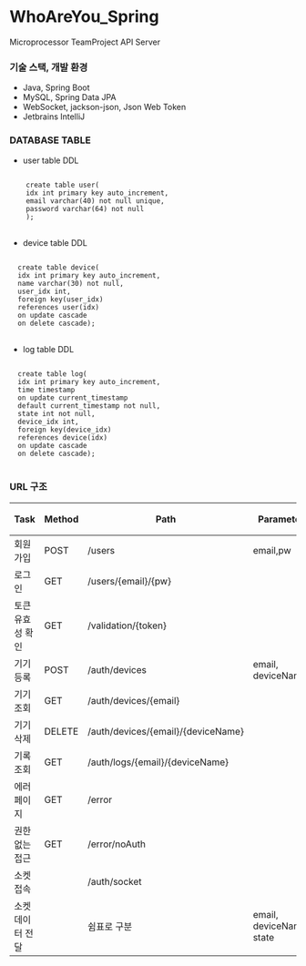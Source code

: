 # WhoAreYou_Spring
Microprocessor TeamProject API Server

### 기술 스택, 개발 환경
* Java, Spring Boot
* MySQL, Spring Data JPA
* WebSocket, jackson-json, Json Web Token 
* Jetbrains IntelliJ
### DATABASE TABLE 
- user table DDL
<pre>
<code>
    create table user(
    idx int primary key auto_increment,
    email varchar(40) not null unique,
    password varchar(64) not null
    );
</code>
</pre>

- device table DDL
<pre>
<code>
  create table device(
  idx int primary key auto_increment,
  name varchar(30) not null,
  user_idx int,
  foreign key(user_idx)
  references user(idx)
  on update cascade
  on delete cascade);
</code>
</pre>

- log table DDL
<pre>
<code>
  create table log(
  idx int primary key auto_increment,
  time timestamp 
  on update current_timestamp 
  default current_timestamp not null,
  state int not null,
  device_idx int,
  foreign key(device_idx)
  references device(idx)
  on update cascade
  on delete cascade);
</code>
</pre>


### URL 구조
|Task|Method|Path|Parameter|비고|
|-----------|-----|--------|--------|---|
|회원가입|POST|/users|email,pw|
|로그인|GET|/users/{email}/{pw}||
|토큰 유효성 확인|GET|/validation/{token}||
|기기 등록|POST|/auth/devices|email, deviceName|
|기기 조회|GET|/auth/devices/{email}||
|기기 삭제|DELETE|/auth/devices/{email}/{deviceName}||
|기록 조회|GET|/auth/logs/{email}/{deviceName}||
|에러 페이지|GET|/error||
|권한 없는 접근|GET|/error/noAuth||
|소켓 접속||/auth/socket||
|소켓 데이터 전달||쉼표로 구분|email, deviceName, state|





